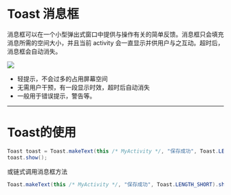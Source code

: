 # Toast 消息框

消息框可以在一个小型弹出式窗口中提供与操作有关的简单反馈。消息框只会填充消息所需的空间大小，并且当前 activity 会一直显示并供用户与之互动。超时后，消息框会自动消失。

<img src="/toast.png" class="w-[50%]" />

* 轻提示，不会过多的占用屏幕空间
* 无需用户干预，有一段显示时效，超时后自动消失
* 一般用于错误提示，警告等。

---

# Toast的使用

```java
Toast toast = Toast.makeText(this /* MyActivity */, "保存成功", Toast.LENGTH_SHORT);
toast.show();
```

或链式调用消息框方法

```java
Toast.makeText(this /* MyActivity */, "保存成功", Toast.LENGTH_SHORT).show();
```